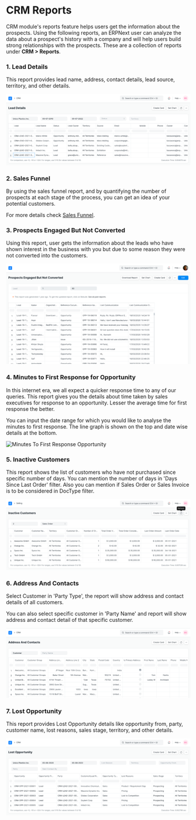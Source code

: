 
# CRM Reports



CRM module's reports feature helps users get the information about the prospects. Using the following reports, an ERPNext user can analyze the data about a prospect's history with a company and will help users build strong relationships with the prospects. These are a collection of reports under **CRM > Reports**.


### 1. Lead Details


This report provides lead name, address, contact details, lead source, territory, and other details.


![Lead Details Report](/files/lead-details.png)


### 2. Sales Funnel


By using the sales funnel report, and by quantifying the number of prospects at each stage of the process, you can get an idea of your potential customers.


For more details check [Sales Funnel](/docs/en/CRM/articles/sales_funnel).


### 3. Prospects Engaged But Not Converted


Using this report, user gets the information about the leads who have shown interest in the business with you but due to some reason they were not converted into the customers.


![Prospects Engaged But Not Converted](/files/prospects-engaged-but-not-converted.png)


### 4. Minutes to First Response for Opportunity


In this internet era, we all expect a quicker response time to any of our queries. This report gives you the details about time taken by sales executives for response to an opportunity. Lesser the average time for first response the better.


You can input the date range for which you would like to analyse the minutes to first response. The line graph is shown on the top and date wise details at the bottom.


![Minutes To First Response Opportunity](/files/minutes_to_first_response.png)


### 5. Inactive Customers


This report shows the list of customers who have not purchased since specific number of days. You can mention the number of days in 'Days Since Last Order' filter. Also you can mention if Sales Order or Sales Invoice is to be considered in DocType filter.


![Inactive Customers](/files/inactive-customers.png)


### 6. Address And Contacts


Select Customer in 'Party Type', the report will show address and contact details of all customers.


You can also select specific customer in 'Party Name' and report will show address and contact detail of that specific customer.


![Address and Contact Report](/files/address-and-contacts.png)


### 7. Lost Opportunity


This report provides Lost Opportunity details like opportunity from, party, customer name, lost reasons, sales stage, territory, and other details.


![Lost Opportunity](/files/lost-opportunity.png)




